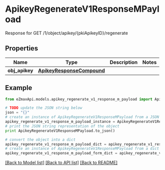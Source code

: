 # ApikeyRegenerateV1ResponseMPayload

Response for GET /1/object/apikey/{pkiApikeyID}/regenerate

## Properties

Name | Type | Description | Notes
------------ | ------------- | ------------- | -------------
**obj_apikey** | [**ApikeyResponseCompound**](ApikeyResponseCompound.md) |  | 

## Example

```python
from eZmaxApi.models.apikey_regenerate_v1_response_m_payload import ApikeyRegenerateV1ResponseMPayload

# TODO update the JSON string below
json = "{}"
# create an instance of ApikeyRegenerateV1ResponseMPayload from a JSON string
apikey_regenerate_v1_response_m_payload_instance = ApikeyRegenerateV1ResponseMPayload.from_json(json)
# print the JSON string representation of the object
print ApikeyRegenerateV1ResponseMPayload.to_json()

# convert the object into a dict
apikey_regenerate_v1_response_m_payload_dict = apikey_regenerate_v1_response_m_payload_instance.to_dict()
# create an instance of ApikeyRegenerateV1ResponseMPayload from a dict
apikey_regenerate_v1_response_m_payload_form_dict = apikey_regenerate_v1_response_m_payload.from_dict(apikey_regenerate_v1_response_m_payload_dict)
```
[[Back to Model list]](../README.md#documentation-for-models) [[Back to API list]](../README.md#documentation-for-api-endpoints) [[Back to README]](../README.md)


